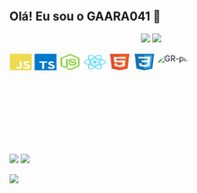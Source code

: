 ## Olá! Eu sou o GAARA041 👋
<div align="center">
    <a href="https://github.com/GAARA041"></a>
  <img height="180em" src="https://github-readme-stats.vercel.app/api?username=GAARA041&show_icons=true&theme=dracula&include_all_commits=true&count_private=true"/>
  <img height="180em" src="https://github-readme-stats.vercel.app/api/top-langs/?username=GAARA041&layout=compact&langs_count=7&theme=dracula"/>
</div>
<div style="display: inline-block;"><br>
  <img align="center" alt="GR-Js" height="30" width="40" src="https://raw.githubusercontent.com/devicons/devicon/master/icons/javascript/javascript-plain.svg">
  <img align="center" alt="GR-Ts" height="30" width="40" src="https://raw.githubusercontent.com/devicons/devicon/master/icons/typescript/typescript-plain.svg">
  <img align="center" alt="GR-NodeJs" height="30" width="40" src="https://raw.githubusercontent.com/devicons/devicon/master/icons/nodejs/nodejs-original.svg">
  <img align="center" alt="GR-React" height="30" width="40" src="https://raw.githubusercontent.com/devicons/devicon/master/icons/react/react-original.svg">
  <img align="center" alt="GR-HTML" height="30" width="40" src="https://raw.githubusercontent.com/devicons/devicon/master/icons/html5/html5-original.svg">
  <img align="center" alt="GR-CSS" height="30" width="40" src="https://raw.githubusercontent.com/devicons/devicon/master/icons/css3/css3-original.svg">
  <img align="right" alt="GR-pic" height="150" style="border-radius: 80px;" src="https://i.imgur.com/CIt1I1R.png">
</div>
  
  ##
 
<div> 
  <a href="https://www.youtube.com/channel/UCOb4pcfClwq6uqQECC09E2A" target="_blank"><img src="https://img.shields.io/badge/YouTube-FF0000?style=for-the-badge&logo=youtube&logoColor=white" target="_blank"></a>
 <a href="https://discord.gg/E8qu22X5PR" target="_blank"><img src="https://img.shields.io/badge/Discord-7289DA?style=for-the-badge&logo=discord&logoColor=white" target="_blank"></a>
 
</div>
<div style="display: inline-block"><br>
<img src="https://discord.c99.nl/widget/theme-2/393490411932483592.png" />
</div>
